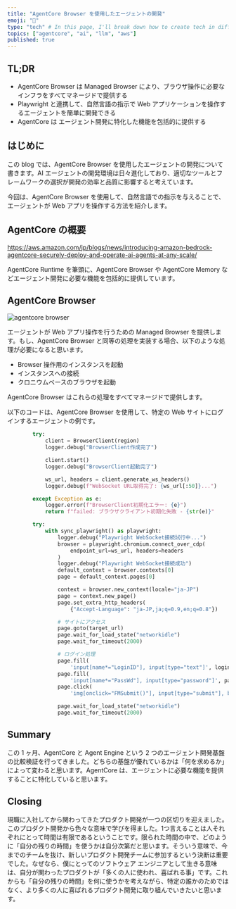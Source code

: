 ```yaml
---
title: "AgentCore Browser を使用したエージェントの開発"
emoji: "🤖"
type: "tech" # In this page, I'll break down how to create tech in different ways"
topics: ["agentcore", "ai", "llm", "aws"]
published: true
---
```


## TL;DR

- AgentCore Browser は Managed Browser により、ブラウザ操作に必要なインフラをすべてマネージドで提供する
- Playwright と連携して、自然言語の指示で Web アプリケーションを操作するエージェントを簡単に開発できる
- AgentCore は エージェント開発に特化した機能を包括的に提供する

## はじめに

この blog では、AgentCore Browser を使用したエージェントの開発について書きます。AI エージェントの開発環境は日々進化しており、適切なツールとフレームワークの選択が開発の効率と品質に影響すると考えています。

今回は、AgentCore Browser を使用して、自然言語での指示を与えることで、エージェントが Web アプリを操作する方法を紹介します。

## AgentCore の概要

https://aws.amazon.com/jp/blogs/news/introducing-amazon-bedrock-agentcore-securely-deploy-and-operate-ai-agents-at-any-scale/

AgentCore Runtime を筆頭に、AgentCore Browser や AgentCore Memory などエージェント開発に必要な機能を包括的に提供しています。

## AgentCore Browser

![agentcore browser](https://docs.aws.amazon.com/images/bedrock-agentcore/latest/devguide/images/browser-tool.png)

エージェントが Web アプリ操作を行うための Managed Browser を提供します。もし、AgentCore Browser と同等の処理を実装する場合、以下のような処理が必要になると思います。
- Browser 操作用のインスタンスを起動
- インスタンスへの接続
- クロニウムベースのブラウザを起動

AgentCore Browser はこれらの処理をすべてマネージドで提供します。

以下のコードは、AgentCore Browser を使用して、特定の Web サイトにログインするエージェントの例です。

```python
        try:
            client = BrowserClient(region)
            logger.debug("BrowserClient作成完了")

            client.start()
            logger.debug("BrowserClient起動完了")

            ws_url, headers = client.generate_ws_headers()
            logger.debug(f"WebSocket URL取得完了: {ws_url[:50]}...")

        except Exception as e:
            logger.error(f"BrowserClient初期化エラー: {e}")
            return f"failed: ブラウザクライアント初期化失敗 - {str(e)}"

        try:
            with sync_playwright() as playwright:
                logger.debug("Playwright WebSocket接続試行中...")
                browser = playwright.chromium.connect_over_cdp(
                    endpoint_url=ws_url, headers=headers
                )
                logger.debug("Playwright WebSocket接続成功")
                default_context = browser.contexts[0]
                page = default_context.pages[0]

                context = browser.new_context(locale="ja-JP")
                page = context.new_page()
                page.set_extra_http_headers(
                    {"Accept-Language": "ja-JP,ja;q=0.9,en;q=0.8"})

                # サイトにアクセス
                page.goto(target_url)
                page.wait_for_load_state("networkidle")
                page.wait_for_timeout(2000)

                # ログイン処理
                page.fill(
                    'input[name*="LoginID"], input[type="text"]', login_id)
                page.fill(
                    'input[name*="PassWd"], input[type="password"]', password)
                page.click(
                    'img[onclick="FMSubmit()"], input[type="submit"], button[type="submit"]')

                page.wait_for_load_state("networkidle")
                page.wait_for_timeout(2000)
```

## Summary

この 1 ヶ月、AgentCore と Agent Engine という 2 つのエージェント開発基盤の比較検証を行ってきました。どちらの基盤が優れているかは「何を求めるか」によって変わると思います。AgentCore は、エージェントに必要な機能を提供することに特化していると思います。

## Closing

現職に入社してから関わってきたプロダクト開発が一つの区切りを迎えました。このプロダクト開発から色々な意味で学びを得ました。1つ言えることは人それぞれにとって時間は有限であるということです。限られた時間の中で、どのように「自分の残りの時間」を使うかは自分次第だと思います。そういう意味で、今までのチームを抜け、新しいプロダクト開発チームに参加するという決断は重要でした。なぜなら、僕にとってのソフトウェア エンジニアとして生きる意味は、自分が関わったプロダクトが「多くの人に使われ、喜ばれる事」です。これからも「自分の残りの時間」を何に使うかを考えながら、特定の誰かのためではなく、より多くの人に喜ばれるプロダクト開発に取り組んでいきたいと思います。
